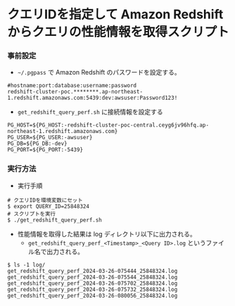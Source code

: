 # クエリIDを指定して Amazon Redshift からクエリの性能情報を取得スクリプト

### 事前設定

* `~/.pgpass` で Amazon Redshift のパスワードを設定する。

```
#hostname:port:database:username:password
redshift-cluster-poc.********.ap-northeast-1.redshift.amazonaws.com:5439:dev:awsuser:Password123!
```

* `get_redshift_query_perf.sh` に接続情報を設定する

```
PG_HOST=${PG_HOST:-redshift-cluster-poc-central.ceyg6jv96hfq.ap-northeast-1.redshift.amazonaws.com}
PG_USER=${PG_USER:-awsuser}
PG_DB=${PG_DB:-dev}
PG_PORT=${PG_PORT:-5439}
```

### 実行方法

* 実行手順

```
# クエリIDを環境変数にセット
$ export QUERY_ID=25848324
# スクリプトを実行
$ ./get_redshift_query_perf.sh 
```

* 性能情報を取得した結果は log ディレクトリ以下に出力される。
    * `get_redshift_query_perf_<Timestamp>_<Query ID>.log` というファイル名で出力される。

```
$ ls -1 log/
get_redshift_query_perf_2024-03-26-075444_25848324.log
get_redshift_query_perf_2024-03-26-075544_25848324.log
get_redshift_query_perf_2024-03-26-075702_25848324.log
get_redshift_query_perf_2024-03-26-075732_25848324.log
get_redshift_query_perf_2024-03-26-080056_25848324.log
```

